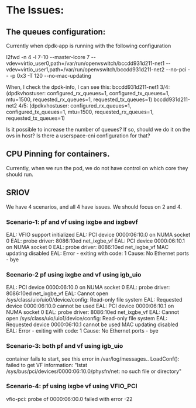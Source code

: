 # The Issues:

## The queues configuration: 
Currently when dpdk-app is running with the following configuration

l2fwd -n 4 -l 7-10 --master-lcore 7 --vdev=virtio_user0,path=/var/run/openvswitch/bccdd931d211-net1 --vdev=virtio_user1,path=/var/run/openvswitch/bccdd931d211-net2 --no-pci -- -p 0x3 -T 120 --no-mac-updating

When, I check the dpdk-info, I can see this:
bccdd931d211-net1 3/4: (dpdkvhostuser: configured_rx_queues=1, configured_tx_queues=1, mtu=1500, requested_rx_queues=1, requested_tx_queues=1)
bccdd931d211-net2 4/5: (dpdkvhostuser: configured_rx_queues=1, configured_tx_queues=1, mtu=1500, requested_rx_queues=1, requested_tx_queues=1)

Is it possible to increase the number of queues? If so, should we do it on the ovs in host? Is there a userspace-cni configuration for that?

## CPU Pinning for containers.
Currently, when we run the pod, we do not have control on which core they should run. 

## SRIOV 
We have 4 scenarios, and all 4 have issues. We should focus on 2 and 4.

### Scenario-1: pf and vf using ixgbe and ixgbevf
EAL: VFIO support initialized
EAL: PCI device 0000:06:10.0 on NUMA socket 0
EAL:   probe driver: 8086:10ed net_ixgbe_vf
EAL: PCI device 0000:06:10.1 on NUMA socket 0
EAL:   probe driver: 8086:10ed net_ixgbe_vf
MAC updating disabled
EAL: Error - exiting with code: 1
  Cause: No Ethernet ports - bye
### Scenario-2 pf using ixgbe and vf using igb_uio
EAL: PCI device 0000:06:10.0 on NUMA socket 0
EAL:   probe driver: 8086:10ed net_ixgbe_vf
EAL: Cannot open /sys/class/uio/uio0/device/config: Read-only file system
EAL: Requested device 0000:06:10.0 cannot be used
EAL: PCI device 0000:06:10.1 on NUMA socket 0
EAL:   probe driver: 8086:10ed net_ixgbe_vf
EAL: Cannot open /sys/class/uio/uio1/device/config: Read-only file system
EAL: Requested device 0000:06:10.1 cannot be used
MAC updating disabled
EAL: Error - exiting with code: 1
  Cause: No Ethernet ports - bye

### Scenario-3: both pf and vf using igb_uio 
container fails to start, see this error in /var/log/messages..
LoadConf(): failed to get VF information: "lstat /sys/bus/pci/devices/0000:06:10.0/physfn/net: no such file or directory"

### Scenario-4: pf using ixgbe vf using VFIO_PCI
vfio-pci: probe of 0000:06:00.0 failed with error -22
